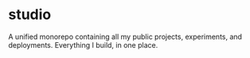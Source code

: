# studio
A unified monorepo containing all my public projects, experiments, and deployments. Everything I build, in one place.
